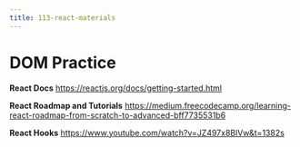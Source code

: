 ```yaml
---
title: 113-react-materials
---
```


# DOM Practice


**React Docs** <https://reactjs.org/docs/getting-started.html>

**React Roadmap and Tutorials**
<https://medium.freecodecamp.org/learning-react-roadmap-from-scratch-to-advanced-bff7735531b6>

**React Hooks** <https://www.youtube.com/watch?v=JZ497x8BlVw&t=1382s>